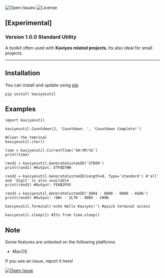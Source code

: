 ![Open Issues](https://img.shields.io/github/issues/Kaviyes/kaviyesutil.svg) ![License](https://img.shields.io/github/license/Kaviyes/kaviyesutil.svg)

## [Experimental] 
### Version 1.0.0 Standard Utility

A toolkit often used with **Kaviyes related projects**, Its also ideal for small projects.

---

## Installation
You can install and update using [pip](https://pip.pypa.io/en/stable/getting-started/)
```
pip install kaviyesutil
```

## Examples
```
import kaviyesutil

kaviyesutil.Countdown(2, 'Countdown: ', 'Countdown Complete!')

#Clear the temrinal
kaviyesutil.cter()

time = kaviyesutil.CurrentTime('%H:%M:%S')
print(time)

rand1 = kaviyesutil.GenerateCustomID('STD08')
print(rand1) #Output: ETFQD7WW

rand2 = kaviyesutil.GenerateCustomID(Length=8, Type='standard') #'all' and 'digit' is also available
print(rand2) #Output: FE6B2PUV

rand3 = kaviyesutil.GenerateCustomID('$0A$ - 0A00 - 00A0 - A$0A')
print(rand3) #Output: !8W+ - 2L70 - 90B5 - C#9N

kaviyesutil.Terminal('echo Hello Kaviyes!') #quick terminal access

kaviyesutil.sleep(1) #Its from time.sleep()
```

## Note

Some features are untested on the following platforms
- MacOS

If you see an issue, report it here!

[![Open Issue](https://img.shields.io/badge/Open-Issue-brightgreen?style=for-the-badge)](https://github.com/Kaviyes/kaviyesutil/issues/new)